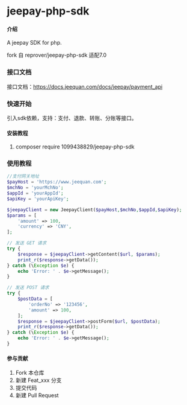 # jeepay-php-sdk

#### 介绍
A jeepay SDK for php.

fork 自 reprover/jeepay-php-sdk 适配7.0

### 接口文档
接口文档：https://docs.jeequan.com/docs/jeepay/payment_api

### 快速开始
引入sdk依赖，支持：支付、退款、转账、分账等接口。


#### 安装教程
1.  composer require 1099438829/jeepay-php-sdk

### 使用教程

```php
//支付网关地址
$payHost = 'https://www.jeequan.com';
$mchNo = 'yourMchNo';
$appId = 'yourAppId';
$apiKey = 'yourApiKey';

$jeepayClient = new JeepayClient($payHost,$mchNo,$appId,$apiKey);
$params = [
    'amount' => 100,
    'currency' => 'CNY',
];

// 发送 GET 请求
try {
    $response = $jeepayClient->getContent($url, $params);
    print_r($response->getData());
} catch (\Exception $e) {
    echo 'Error: ' . $e->getMessage();
}

// 发送 POST 请求
try {
    $postData = [
        'orderNo' => '123456',
        'amount' => 100,
    ];
    $response = $jeepayClient->postForm($url, $postData);
    print_r($response->getData());
} catch (\Exception $e) {
    echo 'Error: ' . $e->getMessage();
}

```


#### 参与贡献

1.  Fork 本仓库
2.  新建 Feat_xxx 分支
3.  提交代码
4.  新建 Pull Request


